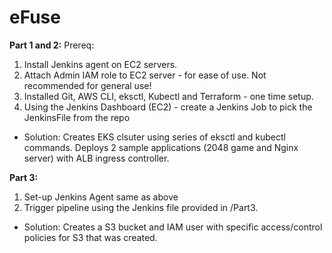 # eFuse


**Part 1 and 2:**
Prereq: 
1. Install Jenkins agent on EC2 servers.
2. Attach Admin IAM role to EC2 server - for ease of use. Not recommended for general use!
3. Installed Git, AWS CLI, eksctl, Kubectl and Terraform - one time setup.
4. Using the Jenkins Dashboard (EC2) - create a Jenkins Job to pick the JenkinsFile from the repo
    
- Solution: Creates EKS clsuter using series of eksctl and kubectl commands. 
Deploys 2 sample applications (2048 game and Nginx server) with ALB ingress controller.



**Part 3:**
1. Set-up Jenkins Agent same as above
2. Trigger pipeline using the Jenkins file provided in /Part3.

- Solution: Creates a S3 bucket and IAM user with specific access/control policies for S3 that was created.


   

